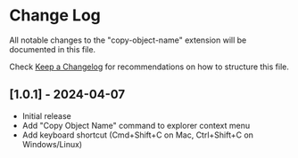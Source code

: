 # Change Log

All notable changes to the "copy-object-name" extension will be documented in this file.

Check [Keep a Changelog](http://keepachangelog.com/) for recommendations on how to structure this file.

## [1.0.1] - 2024-04-07

- Initial release
- Add "Copy Object Name" command to explorer context menu
- Add keyboard shortcut (Cmd+Shift+C on Mac, Ctrl+Shift+C on Windows/Linux)
